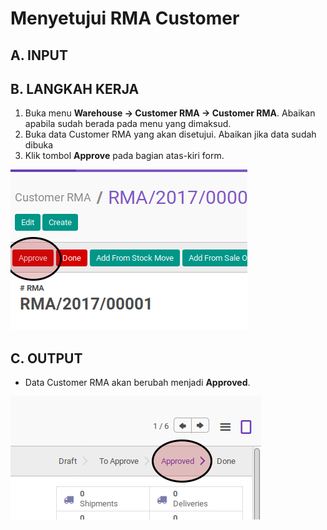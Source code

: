 # Menyetujui RMA Customer

## A. INPUT

## B. LANGKAH KERJA

1. Buka menu **Warehouse -> Customer RMA -> Customer RMA**. Abaikan apabila sudah berada pada menu yang dimaksud.
2. Buka data Customer RMA yang akan disetujui. Abaikan jika data sudah dibuka
3. Klik tombol **Approve** pada bagian atas-kiri form.

![](../../img/customer-rma/tombol-approve.png)

## C. OUTPUT

* Data Customer RMA akan berubah menjadi **Approved**.

![](../../img/customer-rma/status-approve.png)
